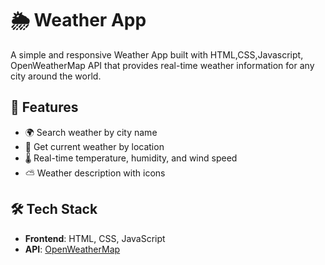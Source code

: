 # 🌦️ Weather App

A simple and responsive Weather App built with HTML,CSS,Javascript, OpenWeatherMap API that provides real-time weather information for any city around the world.


## 🚀 Features

- 🌍 Search weather by city name
- 📍 Get current weather by location 
- 🌡️ Real-time temperature, humidity, and wind speed
- ⛅ Weather description with icons


## 🛠️ Tech Stack

- **Frontend**: HTML, CSS, JavaScript 
- **API**: [OpenWeatherMap](https://openweathermap.org/api)


